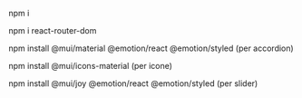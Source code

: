 npm i 

npm i react-router-dom

npm install @mui/material @emotion/react @emotion/styled (per accordion)

npm install @mui/icons-material (per icone)

npm install @mui/joy @emotion/react @emotion/styled (per slider)
